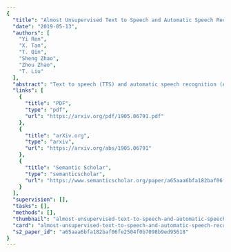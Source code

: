 ```yaml
---
{
  "title": "Almost Unsupervised Text to Speech and Automatic Speech Recognition",
  "date": "2019-05-13",
  "authors": [
    "Yi Ren",
    "X. Tan",
    "T. Qin",
    "Sheng Zhao",
    "Zhou Zhao",
    "T. Liu"
  ],
  "abstract": "Text to speech (TTS) and automatic speech recognition (ASR) are two dual tasks in speech processing and both achieve impressive performance thanks to the recent advance in deep learning and large amount of aligned speech and text data. However, the lack of aligned data poses a major practical problem for TTS and ASR on low-resource languages. In this paper, by leveraging the dual nature of the two tasks, we propose an almost unsupervised learning method that only leverages few hundreds of paired data and extra unpaired data for TTS and ASR. Our method consists of the following components: (1) a denoising auto-encoder, which reconstructs speech and text sequences respectively to develop the capability of language modeling both in speech and text domain; (2) dual transformation, where the TTS model transforms the text $y$ into speech $\\hat{x}$, and the ASR model leverages the transformed pair $(\\hat{x},y)$ for training, and vice versa, to boost the accuracy of the two tasks; (3) bidirectional sequence modeling, which addresses error propagation especially in the long speech and text sequence when training with few paired data; (4) a unified model structure, which combines all the above components for TTS and ASR based on Transformer model. Our method achieves 99.84% in terms of word level intelligible rate and 2.68 MOS for TTS, and 11.7% PER for ASR on LJSpeech dataset, by leveraging only 200 paired speech and text data (about 20 minutes audio), together with extra unpaired speech and text data.",
  "links": [
    {
      "title": "PDF",
      "type": "pdf",
      "url": "https://arxiv.org/pdf/1905.06791.pdf"
    },
    {
      "title": "arXiv.org",
      "type": "arxiv",
      "url": "https://arxiv.org/abs/1905.06791"
    },
    {
      "title": "Semantic Scholar",
      "type": "semanticscholar",
      "url": "https://www.semanticscholar.org/paper/a65aaa6bfa182baf06fe2504f0b7098b9ed95618"
    }
  ],
  "supervision": [],
  "tasks": [],
  "methods": [],
  "thumbnail": "almost-unsupervised-text-to-speech-and-automatic-speech-recognition-thumb.jpg",
  "card": "almost-unsupervised-text-to-speech-and-automatic-speech-recognition-card.jpg",
  "s2_paper_id": "a65aaa6bfa182baf06fe2504f0b7098b9ed95618"
}
---
```


